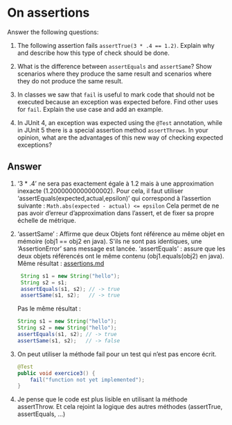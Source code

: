 # On assertions

Answer the following questions:

1. The following assertion fails `assertTrue(3 * .4 == 1.2)`. Explain why and describe how this type of check should be done.

2. What is the difference between `assertEquals` and `assertSame`? Show scenarios where they produce the same result and scenarios where they do not produce the same result.

3. In classes we saw that `fail` is useful to mark code that should not be executed because an exception was expected before. Find other uses for `fail`. Explain the use case and add an example.

4. In JUnit 4, an exception was expected using the `@Test` annotation, while in JUnit 5 there is a special assertion method `assertThrows`. In your opinion, what are the advantages of this new way of checking expected exceptions?

## Answer

1. ‘3 * .4’ ne sera pas exactement égale à 1.2 mais à une approximation inexacte
         (1.2000000000000002).
         Pour cela, il faut utiliser ‘assertEquals(expected,actual,epsilon)’ qui correspond à l’assertion suivante : `Math.abs(expected - actual) <= epsilon`
         Cela permet de ne pas avoir d’erreur d’approximation dans l’assert, et de fixer sa propre échelle de métrique.


2. ‘assertSame’ : Affirme que deux Objets font référence au même objet en mémoire (obj1 == obj2 en java). S'ils ne sont pas identiques, une ‘AssertionError’ sans message est lancée.
   ‘assertEquals’ : assure que les deux objets référencés ont le même contenu (obj1.equals(obj2) en java).       
    Même résultat : [assertions.md](assertions.md)
    
   ```java 
    String s1 = new String("hello");
    String s2 = s1;
    assertEquals(s1, s2); // -> true
    assertSame(s1, s2);   // -> true
    ```
   
    Pas le même résultat :
    ```java
   String s1 = new String("hello");
    String s2 = new String("hello");
    assertEquals(s1, s2); // -> true
    assertSame(s1, s2);   // -> false
    ```
   

3. On peut utiliser la méthode fail pour un test qui n’est pas encore écrit.
    ```java
   @Test
    public void exercice3() {
        fail("function not yet implemented");
    }
    ```
   
4. Je pense que le code est plus lisible en utilisant la méthode assertThrow.
   Et cela rejoint la logique des autres méthodes (assertTrue, assertEquals, …)

